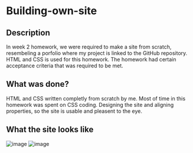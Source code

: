 # Building-own-site

## Description

In week 2 homework, we were required to make a site from scratch, resembeling a porfolio where my project is linked to the GitHub repository. HTML and CSS is used for this homework. The homework had certain acceptance criteria that was required to be met. 

## What was done?

HTML and CSS written completly from scratch by me. Most of time in this homework was spent on CSS coding. Designing the site and aligning properties, so the site is usable and pleasent to the eye.
  
## What the site looks like

![image](https://user-images.githubusercontent.com/115809175/199864517-3f8e8161-60a0-4581-a183-c04044bae8df.png)
![image](https://user-images.githubusercontent.com/115809175/199864552-b0df5c1a-3c1a-4a21-b66b-46f099511a26.png)

